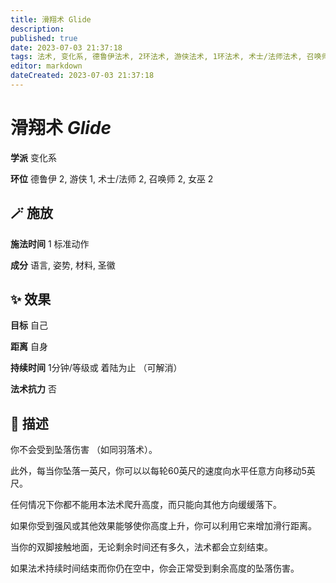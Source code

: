 ```yaml
---
title: 滑翔术 Glide
description: 
published: true
date: 2023-07-03 21:37:18
tags: 法术, 变化系, 德鲁伊法术, 2环法术, 游侠法术, 1环法术, 术士/法师法术, 召唤师法术, 女巫法术
editor: markdown
dateCreated: 2023-07-03 21:37:18
---
```


# **滑翔术** *Glide*

**学派** 变化系 

**环位** 德鲁伊 2, 游侠 1, 术士/法师 2, 召唤师 2, 女巫 2

## 🪄 施放

**施法时间** 1 标准动作

**成分** 语言, 姿势, 材料, 圣徽

## ✨ 效果 

**目标** 自己 

**距离** 自身  

**持续时间** 1分钟/等级或 着陆为止 （可解消） 

**法术抗力** 否

## 📖 描述

你不会受到坠落伤害 （如同羽落术）。

此外，每当你坠落一英尺，你可以以每轮60英尺的速度向水平任意方向移动5英尺。

任何情况下你都不能用本法术爬升高度，而只能向其他方向缓缓落下。

如果你受到强风或其他效果能够使你高度上升，你可以利用它来增加滑行距离。

当你的双脚接触地面，无论剩余时间还有多久，法术都会立刻结束。

如果法术持续时间结束而你仍在空中，你会正常受到剩余高度的坠落伤害。
    